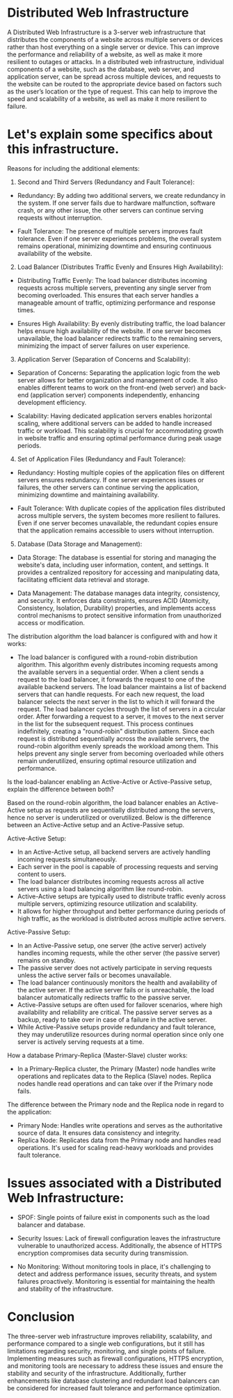 # Distributed Web Infrastructure
A Distributed Web Infrastructure is a 3-server web infrastructure that distributes the components of a website across multiple servers or devices rather than host everything on a single server or device. This can improve the performance and reliability of a website, as well as make it more resilient to outages or attacks. In a distributed web infrastructure, individual components of a website, such as the database, web server, and application server, can be spread across multiple devices, and requests to the website can be routed to the appropriate device based on factors such as the user’s location or the type of request. This can help to improve the speed and scalability of a website, as well as make it more resilient to failure.

# Let's explain some specifics about this infrastructure.
Reasons for including the additional elements:
1.	Second and Third Servers (Redundancy and Fault Tolerance):
- Redundancy: By adding two additional servers, we create redundancy in the system. If one server fails due to hardware malfunction, software crash, or any other issue, the other servers can continue serving requests without interruption.

- Fault Tolerance: The presence of multiple servers improves fault tolerance. Even if one server experiences problems, the overall system remains operational, minimizing downtime and ensuring continuous availability of the website.

2.	Load Balancer (Distributes Traffic Evenly and Ensures High Availability):
- Distributing Traffic Evenly: The load balancer distributes incoming requests across multiple servers, preventing any single server from becoming overloaded. This ensures that each server handles a manageable amount of traffic, optimizing performance and response times.

- Ensures High Availability: By evenly distributing traffic, the load balancer helps ensure high availability of the website. If one server becomes unavailable, the load balancer redirects traffic to the remaining servers, minimizing the impact of server failures on user experience.

3.	Application Server (Separation of Concerns and Scalability):
- Separation of Concerns: Separating the application logic from the web server allows for better organization and management of code. It also enables different teams to work on the front-end (web server) and back-end (application server) components independently, enhancing development efficiency.

- Scalability: Having dedicated application servers enables horizontal scaling, where additional servers can be added to handle increased traffic or workload. This scalability is crucial for accommodating growth in website traffic and ensuring optimal performance during peak usage periods.

4.	Set of Application Files (Redundancy and Fault Tolerance):
- Redundancy: Hosting multiple copies of the application files on different servers ensures redundancy. If one server experiences issues or failures, the other servers can continue serving the application, minimizing downtime and maintaining availability.

- Fault Tolerance: With duplicate copies of the application files distributed across multiple servers, the system becomes more resilient to failures. Even if one server becomes unavailable, the redundant copies ensure that the application remains accessible to users without interruption.

5.	Database (Data Storage and Management):
- Data Storage: The database is essential for storing and managing the website's data, including user information, content, and settings. It provides a centralized repository for accessing and manipulating data, facilitating efficient data retrieval and storage.

- Data Management: The database manages data integrity, consistency, and security. It enforces data constraints, ensures ACID (Atomicity, Consistency, Isolation, Durability) properties, and implements access control mechanisms to protect sensitive information from unauthorized access or modification.


The distribution algorithm the load balancer is configured with and how it works:
- The load balancer is configured with a round-robin distribution algorithm. This algorithm evenly distributes incoming requests among the available servers in a sequential order. When a client sends a request to the load balancer, it forwards the request to one of the available backend servers. The load balancer maintains a list of backend servers that can handle requests. For each new request, the load balancer selects the next server in the list to which it will forward the request. The load balancer cycles through the list of servers in a circular order. After forwarding a request to a server, it moves to the next server in the list for the subsequent request. This process continues indefinitely, creating a "round-robin" distribution pattern. Since each request is distributed sequentially across the available servers, the round-robin algorithm evenly spreads the workload among them. This helps prevent any single server from becoming overloaded while others remain underutilized, ensuring optimal resource utilization and performance.


Is the load-balancer enabling an Active-Active or Active-Passive setup, explain the difference between both?

Based on the round-robin algorithm, the load balancer enables an Active-Active setup as requests are sequentially distributed among the servers, hence no server is underutilized or overutilized. Below is the difference between an Active-Active setup and an Active-Passive setup.

Active-Active Setup:
- In an Active-Active setup, all backend servers are actively handling incoming requests simultaneously.
- Each server in the pool is capable of processing requests and serving content to users.
- The load balancer distributes incoming requests across all active servers using a load balancing algorithm like round-robin.
- Active-Active setups are typically used to distribute traffic evenly across multiple servers, optimizing resource utilization and scalability.
- It allows for higher throughput and better performance during periods of high traffic, as the workload is distributed across multiple active servers.

Active-Passive Setup:
- In an Active-Passive setup, one server (the active server) actively handles incoming requests, while the other server (the passive server) remains on standby.
- The passive server does not actively participate in serving requests unless the active server fails or becomes unavailable.
- The load balancer continuously monitors the health and availability of the active server. If the active server fails or is unreachable, the load balancer automatically redirects traffic to the passive server.
- Active-Passive setups are often used for failover scenarios, where high availability and reliability are critical. The passive server serves as a backup, ready to take over in case of a failure in the active server.
- While Active-Passive setups provide redundancy and fault tolerance, they may underutilize resources during normal operation since only one server is actively serving requests at a time.


How a database Primary-Replica (Master-Slave) cluster works:
- In a Primary-Replica cluster, the Primary (Master) node handles write operations and replicates data to the Replica (Slave) nodes. Replica nodes handle read operations and can take over if the Primary node fails.


The difference between the Primary node and the Replica node in regard to the application:
- Primary Node: Handles write operations and serves as the authoritative source of data. It ensures data consistency and integrity.
- Replica Node: Replicates data from the Primary node and handles read operations. It's used for scaling read-heavy workloads and provides fault tolerance.


# Issues associated with a Distributed Web Infrastructure:
- SPOF: Single points of failure exist in components such as the load balancer and database.

- Security Issues: Lack of firewall configuration leaves the infrastructure vulnerable to unauthorized access. Additionally, the absence of HTTPS encryption compromises data security during transmission.

- No Monitoring: Without monitoring tools in place, it's challenging to detect and address performance issues, security threats, and system failures proactively. Monitoring is essential for maintaining the health and stability of the infrastructure.


# Conclusion
The three-server web infrastructure improves reliability, scalability, and performance compared to a single web configurations, but it still has limitations regarding security, monitoring, and single points of failure. Implementing measures such as firewall configurations, HTTPS encryption, and monitoring tools are necessary to address these issues and ensure the stability and security of the infrastructure. Additionally, further enhancements like database clustering and redundant load balancers can be considered for increased fault tolerance and performance optimization.
